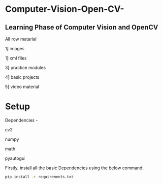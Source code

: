 # Computer-Vision-Open-CV-
## Learning Phase of Computer Vision and OpenCV 

All row matarial

1] images 

1] xml files

3] practice modules

4] basic projects

5] video material

# Setup
Dependencies -

cv2

numpy

math

pyautogui

Firstly, install all the basic Dependencies using the below command.

``` bash
pip install -r requirements.txt
```
